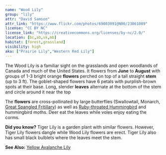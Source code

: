 ```yaml
---
name: "Wood Lily"
group: "lily"
attr: "David Samson"
attr_link: "https://www.flickr.com/photos/69003091@N00/23061089"
license: "CC BY NC"
license_link: "https://creativecommons.org/licenses/by-nc/2.0/"
location: [bc,ab,sk,mb]
habitat: [forest,grassland]
visibility: high
aka: ["Prairie Lily","Western Red Lily"]
---
```

The Wood Lily is a familiar sight on the grasslands and open woodlands of Canada and much of the United States. It flowers from **June** to **August** with groups of 1-3 bright orange **flowers** perched on top of a tall straight **stem** (up to 3 ft). The goblet-shaped flowers have 6 petals with purplish-brown spots at their base. Long, slender **leaves** alternate at the bottom of the stem and circle around it near the top

The **flowers** are cross-pollinated by large butterflies (Swallowtail, Monarch, [Great Spangled Fritillary](/insects/greatfrit)) as well as [Ruby-throated Hummingbird](/birds/rubyhum) and hummingbird moths. Deer eat the leaves while voles enjoy eating the corms.

**Did you know?** Tiger Lily is a garden plant with similar flowers. However, Tiger Lily flowers dangle while Wood Lily flowers are erect. Tiger Lily also has small black bulblets where the leaves meet the stem.

<!-- generated, do not edit -->
**See Also:**
[Yellow Avalanche Lily](/plants/yelaval)
